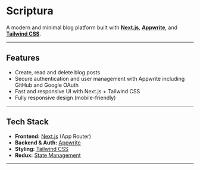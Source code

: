 # Scriptura

A modern and minimal blog platform built with **[Next.js](https://nextjs.org/)**, **[Appwrite](https://appwrite.io/)**, and **[Tailwind CSS](https://tailwindcss.com/)**.

---

## Features

- Create, read and delete blog posts
- Secure authentication and user management with Appwrite including GitHub and Google OAuth
- Fast and responsive UI with Next.js + Tailwind CSS
- Fully responsive design (mobile-friendly)

---

## Tech Stack

- **Frontend:** [Next.js](https://nextjs.org/) (App Router)
- **Backend & Auth:** [Appwrite](https://appwrite.io/)
- **Styling:** [Tailwind CSS](https://tailwindcss.com/)
- **Redux:** [State Management](https://redux.js.org/)

---
